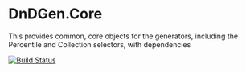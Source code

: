 # DnDGen.Core
This provides common, core objects for the generators, including the Percentile and Collection selectors, with dependencies

[![Build Status](https://travis-ci.org/DnDGen/DnDGen.Core.svg?branch=master)](https://travis-ci.org/DnDGen/DnDGen.Core)
